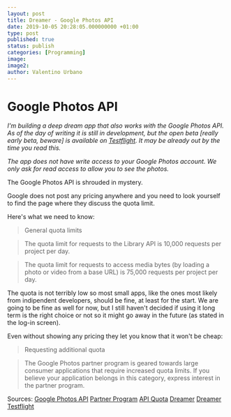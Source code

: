 ```yaml
---
layout: post
title: Dreamer - Google Photos API
date: 2019-10-05 20:28:05.000000000 +01:00
type: post
published: true
status: publish
categories: [Programming]
image:
image2:
author: Valentino Urbano
---
```


# Google Photos API

*I'm building a deep dream app that also works with the Google Photos API. As of the day of writing it is still in development, but the open beta [really early beta, beware] is available on [Testflight][5]. It may be already out by the time you read this.*

*The app does not have write access to your Google Photos account. We only ask for read access to allow you to see the photos.*

The Google Photos API is shrouded in mystery.

Google does not post any pricing anywhere and you need to look yourself to find the page where they discuss the quota limit.

Here's what we need to know:

>General quota limits

>The quota limit for requests to the Library API is 10,000 requests per project per day.

>The quota limit for requests to access media bytes (by loading a photo or video from a base URL) is 75,000 requests per project per day.

The quota is not terribly low so most small apps, like the ones most likely from indipendent developers, should be fine, at least for the start.
We are going to be fine as well for now, but I still haven't decided if using it long term is the right choice or not so it might go away in the future (as stated in the log-in screen).

Even without showing any pricing they let you know that it won't be cheap:

>Requesting additional quota

>The Google Photos partner program is geared towards large consumer applications that require increased quota limits. If you believe your application belongs in this category, express interest in the partner program.


Sources:
[Google Photos API][1]
[Partner Program][2]
[API Quota][3]
[Dreamer][4]
[Dreamer Testflight][5]

[1]: https://developers.google.com/photos/
[2]: https://developers.google.com/photos/partner-program/overview
[3]: https://developers.google.com/photos/library/guides/api-limits-quotas
[4]: /apps/patchnotes/dreamer
[5]: https://testflight.apple.com/join/iFmdxm8Y